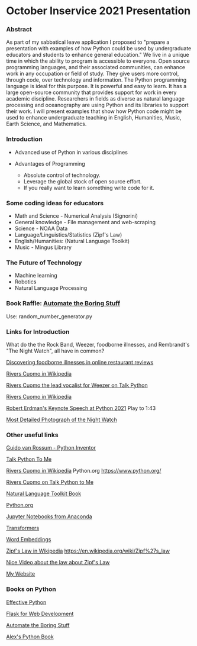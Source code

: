 # October Inservice 2021 Presentation

### Abstract

As part of my sabbatical leave application I proposed to "prepare a presentation with examples of how Python could be used by undergraduate educators and students to enhance general education."  We live in a unique time in which the ability to program is accessible to everyone.  Open source programming languages, and their associated communities, can enhance work in any occupation or field of study.   They give users more control, through code, over technology and information.   The Python programming language is ideal for this purpose.  It is powerful and easy to learn.   It has a large open-source community that provides support for work in every academic discipline.    Researchers in fields as diverse as natural language processing and oceanography are using Python and its libraries to support their work.   I will present examples that show how Python code might be used to enhance undergraduate teaching in English, Humanities, Music, Earth Science, and Mathematics.

### Introduction

* Advanced use of Python in various disciplines

* Advantages of Programming
    * Absolute control of technology.  
    * Leverage the global stock of open source effort. 
    * If you really want to learn something write code for it.

### Some coding ideas for educators
* Math and Science - Numerical Analysis (Signorini)
* General knowledge - File management and web-scraping  
* Science - NOAA Data 
* Language/Linguistics/Statistics (Zipf's Law)
* English/Humanities: (Natural Language Toolkit) 
* Music - Mingus Library

### The Future of Technology

* Machine learning
* Robotics
* Natural Language Processing

### Book Raffle:  [Automate the Boring Stuff](https://automatetheboringstuff.com/)
Use: random_number_generator.py

### Links for Introduction
What do the the Rock Band, Weezer, foodborne illnesses, and Rembrandt's "The Night Watch", all have in common?

[Discovering foodborne illnesses in online restaurant reviews](https://academic.oup.com/jamia/article/25/12/1586/4725036)

[Rivers Cuomo in Wikipedia](https://en.wikipedia.org/wiki/Rivers_Cuomo)

[Rivers Cuomo the lead vocalist for Weezer on Talk Python](https://talkpython.fm/episodes/show/327/little-automation-tools-in-python)

[Rivers Cuomo in Wikipedia](https://en.wikipedia.org/wiki/Rivers_Cuomo)

[Robert Erdman's Keynote Speech at Python 2021](https://www.youtube.com/watch?v=z_hm5oX7ZlE&list=PL2Uw4_HvXqvYk1Y5P8kryoyd83L_0Uk5K)
Play to 1:43

[Most Detailed Photograph of the Night Watch](https://www.rijksmuseum.nl/en/stories/operation-night-watch/story/photograph-night-watch)


### Other useful links

[Guido van Rossum - Python Inventor](https://en.wikipedia.org/wiki/Guido_van_Rossum)

[Talk Python To Me](https://talkpython.fm/episodes/all)

[Rivers Cuomo in Wikipedia](https://en.wikipedia.org/wiki/Rivers_Cuomo)
Python.org
https://www.python.org/

[Rivers Cuomo on Talk Python to Me](https://talkpython.fm/episodes/show/327/little-automation-tools-in-python)

[Natural Language Toolkit Book](https://www.nltk.org/book/)

[Python.org](https://pypi.org/)

[Jupyter Notebooks from Anaconda](https://www.anaconda.com/)

[Transformers](https://en.wikipedia.org/wiki/Transformer_machine_learning_model)


[Word Embeddings](https://en.wikipedia.org/wiki/Word_embedding)

[Zipf's Law in Wikipedia](https://en.wikipedia.org/wiki/Rivers_Cuomo)
https://en.wikipedia.org/wiki/Zipf%27s_law

[Nice Video about the law about Zipf's Law](https://youtu.be/fCn8zs912OE)

[My Website](https://www.alexambrioso.com/)

### Books on Python

[Effective Python](https://effectivepython.com/)

[Flask for Web Development](https://www.oreilly.com/library/view/flask-web-development/9781491991725/)

[Automate the Boring Stuff](https://automatetheboringstuff.com/)

[Alex's Python Book](https://www.alexambrioso.com/index)
